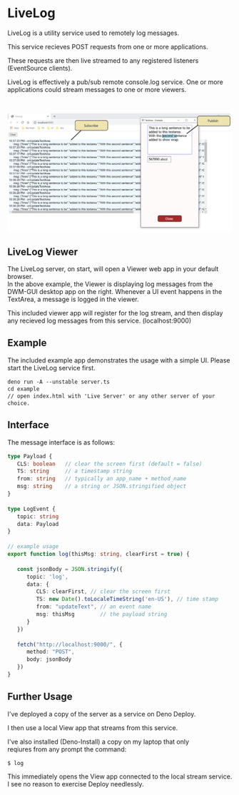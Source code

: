 # LiveLog

LiveLog is a utility service used to remotely log messages.   

This service recieves POST requests from one or more applications.   

These requests are then live streamed to any registered listeners (EventSource
clients).   

LiveLog is effectively a pub/sub remote console.log service.
One or more applications could stream messages to one or more viewers.

<br/>

![Alt text](livelog.png)

## LiveLog Viewer
The LiveLog server, on start, will open a Viewer web app in your default browser.   
In the above example, the Viewer is displaying log messages from the DWM-GUI desktop app on the right. Whenever a UI event happens in the TextArea, a message is logged in the viewer.   
      
This included viewer app will register for the log stream, and then display any recieved log messages from this service. (localhost:9000)   

## Example
The included example app demonstrates the usage with a simple UI.
Please start the LiveLog service first.
```
deno run -A --unstable server.ts
cd example
// open index.html with 'Live Server' or any other server of your choice. 
```


## Interface
The message interface is as follows:

```ts
type Payload {
   CLS: boolean   // clear the screen first (default = false)
   TS: string     // a timestamp string 
   from: string   // typically an app_name + method_name 
   msg: string    // a string or JSON.stringified object 
}
 
type LogEvent {
   topic: string
   data: Payload
}

// example usage
export function log(thisMsg: string, clearFirst = true) {
   
   const jsonBody = JSON.stringify({ 
      topic: 'log', 
      data: { 
         CLS: clearFirst, // clear the screen first
         TS: new Date().toLocaleTimeString('en-US'), // time stamp 
         from: "updateText", // an event name
         msg: thisMsg        // the payload string
      } 
   })

   fetch("http://localhost:9000/", {
      method: "POST",
      body: jsonBody
   })
}
```

## Further Usage
I've deployed a copy of the server as a service on Deno Deploy.   

I then use a local View app that streams from this service.   

I've also installed (Deno-Install) a copy on my laptop that only    
reqiures from any prompt the command:
```
$ log
```
This immediately opens the View app connected to the local stream service.
I see no reason to exercise Deploy needlessly.